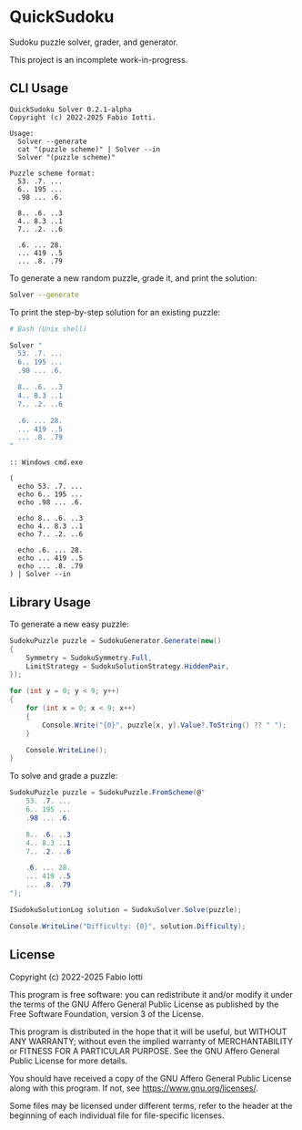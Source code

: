 QuickSudoku
===========

Sudoku puzzle solver, grader, and generator.

This project is an incomplete work-in-progress.


## CLI Usage

```plaintext
QuickSudoku Solver 0.2.1-alpha
Copyright (c) 2022-2025 Fabio Iotti.

Usage:
  Solver --generate
  cat "(puzzle scheme)" | Solver --in
  Solver "(puzzle scheme)"

Puzzle scheme format:
  53. .7. ...
  6.. 195 ...
  .98 ... .6.

  8.. .6. ..3
  4.. 8.3 ..1
  7.. .2. ..6

  .6. ... 28.
  ... 419 ..5
  ... .8. .79
```

To generate a new random puzzle, grade it, and print the solution:

```bash
Solver --generate
```

To print the step-by-step solution for an existing puzzle:

```bash
# Bash (Unix shell)

Solver "
  53. .7. ...
  6.. 195 ...
  .98 ... .6.

  8.. .6. ..3
  4.. 8.3 ..1
  7.. .2. ..6

  .6. ... 28.
  ... 419 ..5
  ... .8. .79
"
```

```batch
:: Windows cmd.exe

(
  echo 53. .7. ...
  echo 6.. 195 ...
  echo .98 ... .6.

  echo 8.. .6. ..3
  echo 4.. 8.3 ..1
  echo 7.. .2. ..6

  echo .6. ... 28.
  echo ... 419 ..5
  echo ... .8. .79
) | Solver --in
```


## Library Usage

To generate a new easy puzzle:

```csharp
SudokuPuzzle puzzle = SudokuGenerator.Generate(new()
{
    Symmetry = SudokuSymmetry.Full,
    LimitStrategy = SudokuSolutionStrategy.HiddenPair,
});

for (int y = 0; y < 9; y++)
{
    for (int x = 0; x < 9; x++)
    {
        Console.Write("{0}", puzzle[x, y].Value?.ToString() ?? " ");
    }

    Console.WriteLine();
}
```

To solve and grade a puzzle:

```csharp
SudokuPuzzle puzzle = SudokuPuzzle.FromScheme(@"
    53. .7. ...
    6.. 195 ...
    .98 ... .6.

    8.. .6. ..3
    4.. 8.3 ..1
    7.. .2. ..6

    .6. ... 28.
    ... 419 ..5
    ... .8. .79
");

ISudokuSolutionLog solution = SudokuSolver.Solve(puzzle);

Console.WriteLine("Difficulty: {0}", solution.Difficulty);
```


## License

Copyright (c) 2022-2025 Fabio Iotti

This program is free software: you can redistribute it and/or modify it under
the terms of the GNU Affero General Public License as published by the Free
Software Foundation, version 3 of the License.

This program is distributed in the hope that it will be useful, but WITHOUT ANY
WARRANTY; without even the implied warranty of MERCHANTABILITY or FITNESS FOR A
PARTICULAR PURPOSE. See the GNU Affero General Public License for more details.

You should have received a copy of the GNU Affero General Public License along
with this program. If not, see https://www.gnu.org/licenses/.

Some files may be licensed under different terms, refer to the header at the
beginning of each individual file for file-specific licenses.
